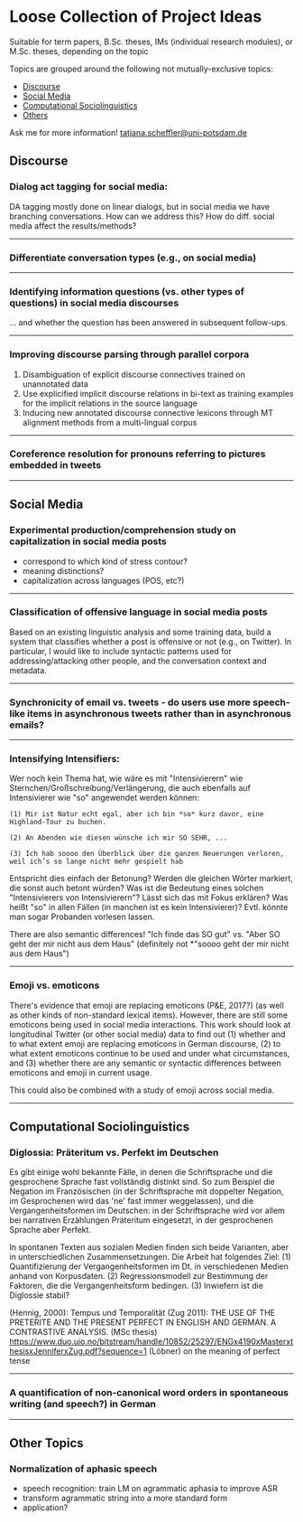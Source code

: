 
# Loose Collection of Project Ideas

Suitable for term papers, B.Sc. theses, IMs (individual research modules), or M.Sc. theses, depending on the topic

Topics are grouped around the following not mutually-exclusive topics:

- [Discourse](#discourse)
- [Social Media](#social-media)
- [Computational Sociolinguistics](#computational-sociolinguistics)
- [Others](#others)

Ask me for more information! <tatjana.scheffler@uni-potsdam.de>

## Discourse


### Dialog act tagging for social media:

DA tagging mostly done on linear dialogs, but in social media we have
branching conversations. How can we address this? How do diff. social
media affect the results/methods?

---

### Differentiate conversation types (e.g., on social media)

---

### Identifying information questions (vs. other types of questions) in social media discourses 
... and whether the question has been answered in
subsequent follow-ups.


---


### Improving discourse parsing through parallel corpora

1. Disambiguation of explicit discourse connectives trained on unannotated data
2. Use explicified implicit discourse relations in bi-text as training examples for the implicit relations in the source language
3.  Inducing new annotated discourse connective lexicons through MT alignment methods from a multi-lingual corpus

---

### Coreference resolution for pronouns referring to pictures embedded in tweets

---
## Social Media


### Experimental production/comprehension study on capitalization in social media posts

- correspond to which kind of stress contour?
- meaning distinctions?
- capitalization across languages (POS, etc?)

---
### Classification of offensive language in social media posts

Based on an existing linguistic analysis and some training data, build a system that classifies whether a post is offensive or not (e.g., on Twitter). In particular, I would like to include syntactic patterns used for addressing/attacking other people, and the conversation context and metadata. 

---

### Synchronicity of email vs. tweets - do users use more speech-like items in asynchronous tweets rather than in asynchronous emails?

---


### Intensifying Intensifiers:


Wer noch kein Thema hat, wie wäre es mit "Intensivierern" wie Sternchen/Großschreibung/Verlängerung, die auch ebenfalls auf Intensivierer wie "so" angewendet werden können:

`(1) Mir ist Natur echt egal, aber ich bin *so* kurz davor, eine Highland-Tour zu buchen.`

`(2) An Abenden wie diesen wünsche ich mir SO SEHR, ...`

`(3) Ich hab soooo den Überblick über die ganzen Neuerungen verloren, weil ich’s so lange nicht mehr gespielt hab`

Entspricht dies einfach der Betonung? Werden die gleichen Wörter markiert, die sonst auch betont würden? Was ist die Bedeutung eines solchen "Intensivierers von Intensivierern"? Lässt sich das mit Fokus erklären? Was heißt "so" in allen Fällen (in manchen ist es kein Intensivierer)? Evtl. könnte man sogar Probanden vorlesen lassen.

There are also semantic differences! "Ich finde das SO gut" vs. "Aber SO geht der mir nicht aus dem Haus" (definitely not *"soooo geht der mir nicht aus dem Haus")

---
### Emoji vs. emoticons

There's evidence that emoji are replacing emoticons (P&E, 2017?) (as
well as other kinds of non-standard lexical items). However, there are
still some emoticons being used in social media interactions. This
work should look at longitudinal Twitter (or other social media) data
to find out (1) whether and to what extent emoji are replacing emoticons
in German discourse, (2) to what extent emoticons continue to be used
and under what circumstances, and (3) whether there are any semantic
or syntactic differences between emoticons and emoji in current usage.

This could also be combined with a study of emoji across social media.

---

## Computational Sociolinguistics

### Diglossia: Präteritum vs. Perfekt im Deutschen

Es gibt einige wohl bekannte Fälle, in denen die Schriftsprache und
die gesprochene Sprache fast vollständig distinkt sind. So zum
Beispiel die Negation im Französischen (in der Schriftsprache mit
doppelter Negation, im Gesprochenen wird das 'ne' fast immer
weggelassen), und die Vergangenheitsformen im Deutschen: in der
Schriftsprache wird vor allem bei narrativen Erzählungen Präteritum
eingesetzt, in der gesprochenen Sprache aber Perfekt.

In spontanen Texten aus sozialen Medien finden sich beide Varianten,
aber in unterschiedlichen Zusammensetzungen. Die Arbeit hat folgendes
Ziel:
(1) Quantifizierung der Vergangenheitsformen im Dt. in verschiedenen
Medien anhand von Korpusdaten.
(2) Regressionsmodell zur Bestimmung der Faktoren, die die
Vergangenheitsform bedingen.
(3) Inwiefern ist die Diglossie stabil?

(Hennig, 2000): Tempus und Temporalität
(Zug 2011): THE  USE  OF  THE  PRETERITE  AND  THE  PRESENT PERFECT
IN ENGLISH AND GERMAN. A CONTRASTIVE ANALYSIS.  (MSc thesis)
https://www.duo.uio.no/bitstream/handle/10852/25297/ENGx4190xMasterxthesisxJenniferxZug.pdf?sequence=1
(Löbner) on the meaning of perfect tense

---

### A quantification of non-canonical word orders in spontaneous writing (and speech?) in German

---

## Other Topics

### Normalization of aphasic speech

- speech recognition:
   train LM on agrammatic aphasia to improve ASR
- transform agrammatic string into a more standard form
- application?

